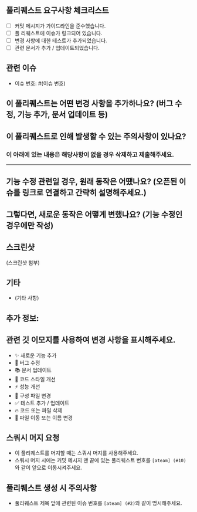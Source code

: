 

## 풀리퀘스트 요구사항 체크리스트
- [ ] 커밋 메시지가 가이드라인을 준수했습니다.
- [ ] 플 리퀘스트에 이슈가 링크되어 있습니다.
- [ ] 변경 사항에 대한 테스트가 추가되었습니다.
- [ ] 관련 문서가 추가 / 업데이트되었습니다.

## 관련 이슈
- 이슈 번호: #(이슈 번호)

## 이 풀리퀘스트는 어떤 변경 사항을 추가하나요? (버그 수정, 기능 추가, 문서 업데이트 등)

## 이 풀리퀘스트로 인해 발생할 수 있는 주의사항이 있나요?


### 이 아래에 있는 내용은 해당사항이 없을 경우 삭제하고 제출해주세요.

------

## 기능 수정 관련일 경우, 원래 동작은 어땠나요? (오픈된 이슈를 링크로 연결하고 간략히 설명해주세요.)

## 그렇다면, 새로운 동작은 어떻게 변했나요? (기능 수정인 경우에만 작성)

## 스크린샷
(스크린샷 첨부)

## 기타
- (기타 사항)

## 추가 정보:

## 관련 깃 이모지를 사용하여 변경 사항을 표시해주세요.
- ✨ 새로운 기능 추가
- 🐛 버그 수정
- 📚 문서 업데이트
- 🎨 코드 스타일 개선
- ⚡️ 성능 개선
- 🔧 구성 파일 변경
- ✅ 테스트 추가 / 업데이트
- 🔥 코드 또는 파일 삭제
- 🚚 파일 이동 또는 이름 변경

## 스쿼시 머지 요청
- 이 풀리퀘스트를 머지할 때는 스쿼시 머지를 사용해주세요.
- 스쿼시 머지 시에는 커밋 메시지 맨 끝에 있는 풀리퀘스트 번호를 `[ateam] (#10)`와 같이 앞으로 이동시켜주세요.

## 풀리퀘스트 생성 시 주의사항
- 풀리퀘스트 제목 앞에 관련된 이슈 번호를 `[ateam] (#2)`와 같이 명시해주세요.

